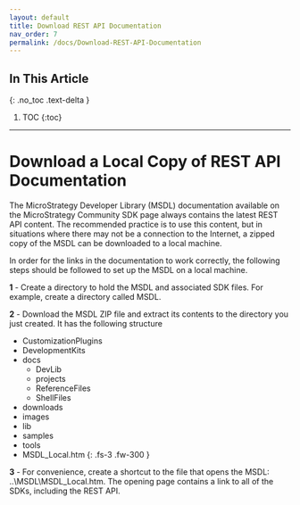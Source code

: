 ```yaml
---
layout: default
title: Download REST API Documentation
nav_order: 7
permalink: /docs/Download-REST-API-Documentation
---
```


## In This Article
{: .no_toc .text-delta }

1. TOC
{:toc}

---
# Download a Local Copy of REST API Documentation
The MicroStrategy Developer Library (MSDL) documentation available on the MicroStrategy Community SDK page always contains the latest REST API content. The recommended practice is to use this content, but in situations where there may not be a connection to the Internet, a zipped copy of the MSDL can be downloaded to a local machine.

In order for the links in the documentation to work correctly, the following steps should be followed to set up the MSDL on a local machine.

**1** - Create a directory to hold the MSDL and associated SDK files. For example, create a directory called MSDL.

**2** - Download the MSDL ZIP file and extract its contents to the directory you just created. It has the following structure

* CustomizationPlugins
* DevelopmentKits
* docs
  - DevLib
  - projects
  - ReferenceFiles
  - ShellFiles
* downloads
* images
* lib
* samples
* tools
* MSDL_Local.htm
{: .fs-3 .fw-300 }

**3** - For convenience, create a shortcut to the file that opens the MSDL: ..\MSDL\MSDL_Local.htm. The opening page contains a link to all of the SDKs, including the REST API.
